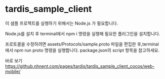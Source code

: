 # tardis_sample_client


이 샘플 프로젝트를 실행하기 위해서는 Node.js 가 필요합니다.

Node.js를 설치 후 terminal에서 npm i  명령을 실행해 필요한 플러그인을 설치합니다.


프로토콜을 수정하려면 assets/Protocols/sample.proto 파일을 편집한 후,terminal에서 npm run proto 명령을 실행합니다. package.json의 script 항목을 참고하세요.


바로 보기
https://github.nhnent.com/pages/tardis/tardis_sample_client_cocos/web-mobile/
